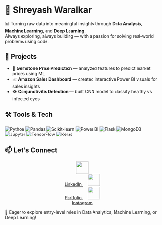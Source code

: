 # 💼 Shreyash Waralkar

📊 Turning raw data into meaningful insights through **Data Analysis**, **Machine Learning**, and **Deep Learning**.  
Always exploring, always building — with a passion for solving real-world problems using code.

## 🚀 Projects
- 💎 **Gemstone Price Prediction** — analyzed features to predict market prices using ML  
- 📈 **Amazon Sales Dashboard** — created interactive Power BI visuals for sales insights  
- 👁️ **Conjunctivitis Detection** — built CNN model to classify healthy vs infected eyes

## 🛠️ Tools & Tech
![Python](https://img.shields.io/badge/-Python-3776AB?style=flat&logo=python&logoColor=white)
![Pandas](https://img.shields.io/badge/-Pandas-150458?style=flat&logo=pandas)
![Scikit-learn](https://img.shields.io/badge/-Scikit--learn-F7931E?style=flat&logo=scikit-learn&logoColor=white)
![Power BI](https://img.shields.io/badge/-Power%20BI-F2C811?style=flat&logo=powerbi&logoColor=black)
![Flask](https://img.shields.io/badge/-Flask-000000?style=flat&logo=flask)
![MongoDB](https://img.shields.io/badge/-MongoDB-47A248?style=flat&logo=mongodb&logoColor=white)
![Jupyter](https://img.shields.io/badge/-Jupyter-F37626?style=flat&logo=jupyter&logoColor=white)
![TensorFlow](https://img.shields.io/badge/-TensorFlow-FF6F00?style=flat&logo=tensorflow&logoColor=white)
![Keras](https://img.shields.io/badge/-Keras-D00000?style=flat&logo=keras&logoColor=white)

<!-- ## 🧑‍💻 Internship
**Machine Learning Intern – iNeuron.ai**  
Built a model to detect credit card defaulters using ML techniques and deployed it using Flask & MongoDB.
-->

## 📫 Let's Connect

<p align="center">
  <a href="https://www.linkedin.com/in/shreyash-waralkar" target="_blank">
    <img src="https://cdn.jsdelivr.net/gh/devicons/devicon/icons/linkedin/linkedin-original.svg" width="40" />
    <br>LinkedIn
  </a>
  &nbsp;&nbsp;&nbsp;
  <a href="https://shreyash67.github.io/Shreyash_Portfolio/" target="_blank">
    <img src="https://img.icons8.com/fluency/48/domain.png" width="40" />
    <br>Portfolio
  </a>
  &nbsp;&nbsp;&nbsp;
  <a href="https://www.instagram.com/its_Shreyash61/" target="_blank">
    <img src="https://cdn-icons-png.flaticon.com/512/174/174855.png" width="40" />
    <br>Instagram
  </a>
</p>





🚀 Eager to explore entry-level roles in Data Analytics, Machine Learning, or Deep Learning!
